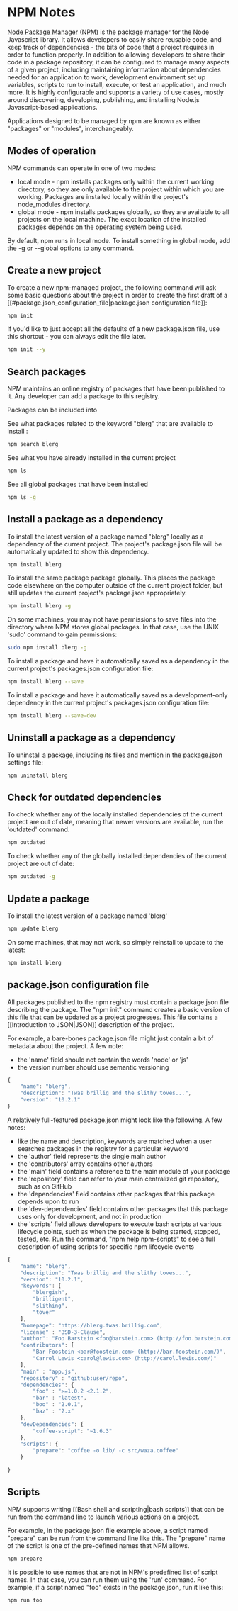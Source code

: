 # NPM Notes

[Node Package Manager](https://www.npmjs.com/) (NPM) is the package manager for the Node Javascript library. It allows developers to easily share reusable code, and keep track of dependencies - the bits of code that a project requires in order to function properly. In addition to allowing developers to share their code in a package repository, it can be configured to manage many aspects of a given project, including maintaining information about dependencies needed for an application to work, development environment set up variables, scripts to run to install, execute, or test an application, and much more. It is highly configurable and supports a variety of use cases, mostly around discovering, developing, publishing, and installing Node.js Javascript-based applications.

Applications designed to be managed by npm are known as either "packages" or "modules", interchangeably.

## Modes of operation

NPM commands can operate in one of two modes:

- local mode - npm installs packages only within the current working directory, so they are only available to the project within which you are working. Packages are installed locally within the project's node_modules directory.
- global mode - npm installs packages globally, so they are available to all projects on the local machine. The exact location of the installed packages depends on the operating system being used.

By default, npm runs in local mode. To install something in global mode, add the -g or --global options to any command.

## Create a new project

To create a new npm-managed project, the following command will ask some basic questions about the project in order to create the first draft of a [[#package.json_configuration_file|package.json configuration file]]:

```bash
npm init
```

If you'd like to just accept all the defaults of a new package.json file, use this shortcut - you can always edit the file later.

```bash
npm init --y
```

## Search packages

NPM maintains an online registry of packages that have been published to it. Any developer can add a package to this registry.

Packages can be included into

See what packages related to the keyword "blerg" that are available to install :

```bash
npm search blerg

```

See what you have already installed in the current project

```bash
npm ls
```

See all global packages that have been installed

```bash
npm ls -g

```

## Install a package as a dependency

To install the latest version of a package named "blerg" locally as a dependency of the current project. The project's package.json file will be automatically updated to show this dependency.

```bash
npm install blerg
```

To install the same package package globally. This places the package code elsewhere on the computer outside of the current project folder, but still updates the current project's package.json appropriately.

```bash
npm install blerg -g

```

On some machines, you may not have permissions to save files into the directory where NPM stores global packages. In that case, use the UNIX 'sudo' command to gain permissions:

```bash
sudo npm install blerg -g
```

To install a package and have it automatically saved as a dependency in the current project's packages.json configuration file:

```bash
npm install blerg --save

```

To install a package and have it automatically saved as a development-only dependency in the current project's packages.json configuration file:

```bash
npm install blerg --save-dev
```

## Uninstall a package as a dependency

To uninstall a package, including its files and mention in the package.json settings file:

```bash
npm uninstall blerg

```

## Check for outdated dependencies

To check whether any of the locally installed dependencies of the current project are out of date, meaning that newer versions are available, run the 'outdated' command.

```bash
npm outdated
```

To check whether any of the globally installed dependencies of the current project are out of date:

```bash
npm outdated -g

```

## Update a package

To install the latest version of a package named 'blerg'

```bash
npm update blerg
```

On some machines, that may not work, so simply reinstall to update to the latest:

```bash
npm install blerg

```

## package.json configuration file

All packages published to the npm registry must contain a package.json file describing the package. The "npm init" command creates a basic version of this file that can be updated as a project progresses. This file contains a [[Introduction to JSON|JSON]] description of the project.

For example, a bare-bones package.json file might just contain a bit of metadata about the project. A few note:

- the 'name' field should not contain the words 'node' or 'js'
- the version number should use semantic versioning

```js
{
    "name": "blerg",
    "description": "Twas brillig and the slithy toves...",
    "version": "10.2.1"
}
```

A relatively full-featured package.json might look like the following. A few notes:

- like the name and description, keywords are matched when a user searches packages in the registry for a particular keyword
- the 'author' field represents the single main author
- the 'contributors' array contains other authors
- the 'main' field contains a reference to the main module of your package
- the 'repository' field can refer to your main centralized git repository, such as on GitHub
- the 'dependencies' field contains other packages that this package depends upon to run
- the 'dev-dependencies' field contains other packages that this package uses only for development, and not in production
- the 'scripts' field allows developers to execute bash scripts at various lifecycle points, such as when the package is being started, stopped, tested, etc. Run the command, "npm help npm-scripts" to see a full description of using scripts for specific npm lifecycle events

```js
{
	"name": "blerg",
	"description": "Twas brillig and the slithy toves...",
	"version": "10.2.1",
	"keywords": [
		"blergish",
		"brilligent",
		"slithing",
		"tover"
	],
	"homepage": "https://blerg.twas.brillig.com",
	"license" : "BSD-3-Clause",
	"author": "Foo Barstein <foo@barstein.com> (http://foo.barstein.com/)",
	"contributors": [
		"Bar Foostein <bar@foostein.com> (http://bar.foostein.com/)",
		"Carrol Lewis <carol@lewis.com> (http://carol.lewis.com/)"
	],
	"main" : "app.js",
	"repository" : "github:user/repo",
	"dependencies": {
		"foo" : ">=1.0.2 <2.1.2",
		"bar" : "latest",
		"boo" : "2.0.1",
		"baz" : "2.x"
	},
	"devDependencies": {
		"coffee-script": "~1.6.3"
	},
	"scripts": {
		"prepare": "coffee -o lib/ -c src/waza.coffee"
	}

}

```

## Scripts

NPM supports writing [[Bash shell and scripting|bash scripts]] that can be run from the command line to launch various actions on a project.

For example, in the package.json file example above, a script named "prepare" can be run from the command line like this. The "prepare" name of the script is one of the pre-defined names that NPM allows.

```bash
npm prepare

```

It is possible to use names that are not in NPM's predefined list of script names. In that case, you can run them using the 'run' command. For example, if a script named "foo" exists in the package.json, run it like this:

```bash
npm run foo

```
